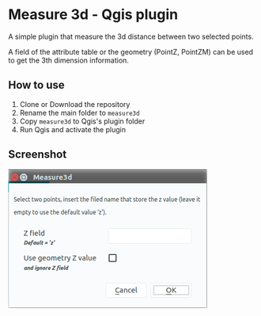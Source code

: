 # Measure 3d - Qgis plugin

A simple plugin that measure the 3d distance between two selected points.

A field of the attribute table or the geometry (PointZ, PointZM) can be used to get the 3th dimension information.

## How to use

1. Clone or Download the repository
2. Rename the main folder to `measure3d`
3. Copy `measure3d` to Qgis's plugin folder
4. Run Qgis and activate the plugin

## Screenshot
![Screenshot](https://raw.githubusercontent.com/alessandrobattisti/measure3d/master/screenshot.png)
